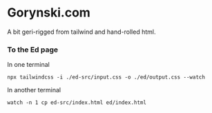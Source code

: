 # Gorynski.com

A bit geri-rigged from tailwind and hand-rolled html.

### To the Ed page

In one terminal

```
npx tailwindcss -i ./ed-src/input.css -o ./ed/output.css --watch
```

In another terminal

```
watch -n 1 cp ed-src/index.html ed/index.html
```
